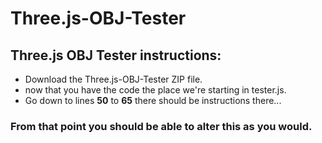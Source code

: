 # Three.js-OBJ-Tester
## Three.js OBJ Tester instructions:
* Download the Three.js-OBJ-Tester ZIP file.
* now that you have the code the place we're starting in tester.js.
* Go down to lines **50** to **65** there should be instructions there...
### From that point you should be able to alter this as you would.
